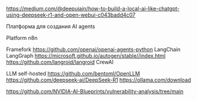 https://medium.com/@deepujain/how-to-build-a-local-ai-like-chatgpt-using-deepseek-r1-and-open-webui-c043badd4c07


Платформа для создания AI agents

Platform
n8n

Framefork
https://github.com/openai/openai-agents-python
LangChain
LangGraph
https://microsoft.github.io/autogen/stable//index.html
https://github.com/langroid/langroid
CrewAI 

LLM self-hosted
https://github.com/bentoml/OpenLLM
https://github.com/deepseek-ai/DeepSeek-R1
https://ollama.com/download


https://github.com/NVIDIA-AI-Blueprints/vulnerability-analysis/tree/main